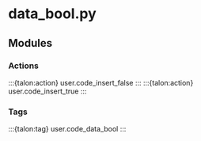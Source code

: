 # data_bool.py

## Modules

### Actions

:::{talon:action} user.code_insert_false
:::
:::{talon:action} user.code_insert_true
:::

### Tags

:::{talon:tag} user.code_data_bool
:::
